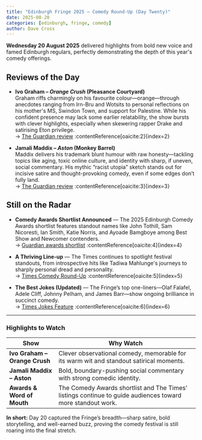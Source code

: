```yaml
---
title: "Edinburgh Fringe 2025 – Comedy Round-Up (Day Twenty)"
date: 2025-08-20
categories: [edinburgh, fringe, comedy]
author: Dave Cross
---
```


**Wednesday 20 August 2025** delivered highlights from bold new voice and famed Edinburgh regulars, perfectly demonstrating the depth of this year's comedy offerings.

## Reviews of the Day

- **Ivo Graham – _Orange Crush_ (Pleasance Courtyard)**  
  Graham riffs charmingly on his favourite colour—orange—through anecdotes ranging from Irn-Bru and Wotsits to personal reflections on his mother's MS, Swindon Town, and support for Palestine. While his confident presence may lack some earlier relatability, the show bursts with clever highlights, especially when skewering rapper Drake and satirising Eton privilege.  
  → [The Guardian review](https://www.theguardian.com/stage/2025/aug/20/ivo-graham-orange-crush-review-pleasance-courtyard-edinburgh) :contentReference[oaicite:2]{index=2}

- **Jamali Maddix – _Aston_ (Monkey Barrel)**  
  Maddix delivers his trademark blunt humour with raw honesty—tackling topics like aging, toxic online culture, and identity with sharp, if uneven, social commentary. His mythic “racist utopia” sketch stands out for incisive satire and thought-provoking comedy, even if some edges don’t fully land.  
  → [The Guardian review](https://www.theguardian.com/stage/2025/aug/20/jamali-maddix-aston-review) :contentReference[oaicite:3]{index=3}

## Still on the Radar

- **Comedy Awards Shortlist Announced** — The 2025 Edinburgh Comedy Awards shortlist features standout names like John Tothill, Sam Nicoresti, Ian Smith, Katie Norris, and Ayoade Bamgboye among Best Show and Newcomer contenders.  
  → [Guardian awards shortlist](https://www.theguardian.com/stage/2025/aug/20/jokers-in-the-pack-eclectic-shortlist-revealed-for-edinburgh-comedy-awards-2025) :contentReference[oaicite:4]{index=4}

- **A Thriving Line-up** — The Times continues to spotlight festival standouts, from introspective hits like Tadiwa Mahlunge's journeys to sharply personal dread and personality.  
  → [Times Comedy Round-Up](https://www.thetimes.co.uk/article/edinburgh-fringe-festival-2025-best-comedy-shows-ranked-xzd2kjplw) :contentReference[oaicite:5]{index=5}

- **The Best Jokes (Updated)** — The Fringe’s top one-liners—Olaf Falafel, Adele Cliff, Johnny Pelham, and James Barr—show ongoing brilliance in succinct comedy.  
  → [Times Jokes Feature](https://www.thetimes.co.uk/article/the-best-jokes-of-edinburgh-fringe-2025-xkh5qg5kb) :contentReference[oaicite:6]{index=6}

---

###  Highlights to Watch

| Show                       | Why Watch |
|---------------------------|-----------|
| **Ivo Graham – Orange Crush** | Clever observational comedy, memorable for its warm wit and standout satirical moments. |
| **Jamali Maddix – Aston**     | Bold, boundary-pushing social commentary with strong comedic identity. |
| **Awards & Word of Mouth**   | The Comedy Awards shortlist and The Times’ listings continue to guide audiences toward more standout work. |

**In short:** Day 20 captured the Fringe’s breadth—sharp satire, bold storytelling, and well-earned buzz, proving the comedy festival is still roaring into the final stretch.

